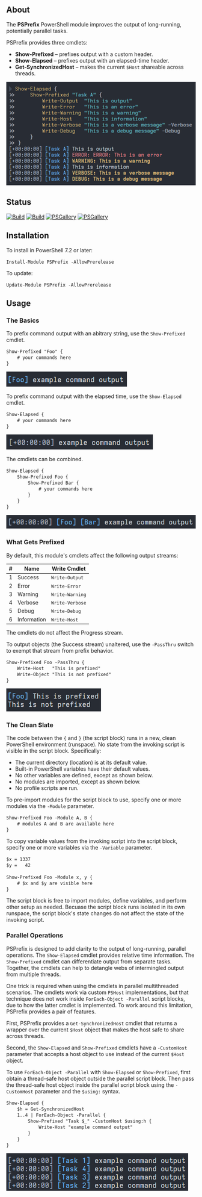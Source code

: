 ## About

The **PSPrefix** PowerShell module improves the output of long-running, potentially parallel tasks.

PSPrefix provides three cmdlets:

- **Show-Prefixed** – prefixes output with a custom header.
- **Show-Elapsed** – prefixes output with an elapsed-time header.
- **Get-SynchronizedHost** – makes the current `$Host` shareable across threads.

![An example showing use and output of Show-Prefixed nested within Show-Elapsed and invoking various Write cmdlets](https://raw.githubusercontent.com/sharpjs/PSPrefix/main/img/example.png)

## Status

[![Build](https://github.com/sharpjs/PSPrefix/workflows/Build/badge.svg)](https://github.com/sharpjs/PSPrefix/actions)
[![Build](https://img.shields.io/badge/coverage-100%25-brightgreen.svg)](https://github.com/sharpjs/PSPrefix/actions)
[![PSGallery](https://img.shields.io/powershellgallery/v/PSPrefix.svg)](https://www.powershellgallery.com/packages/PSPrefix)
[![PSGallery](https://img.shields.io/powershellgallery/dt/PSPrefix.svg)](https://www.powershellgallery.com/packages/PSPrefix)

## Installation

To install in PowerShell 7.2 or later:

```pwsh
Install-Module PSPrefix -AllowPrerelease
```

To update:

```pwsh
Update-Module PSPrefix -AllowPrerelease
```

## Usage

### The Basics

To prefix command output with an abitrary string, use the `Show-Prefixed` cmdlet.

```pwsh
Show-Prefixed "Foo" {
    # your commands here
}
```

![Output of the Show-Prefixed example above](https://raw.githubusercontent.com/sharpjs/PSPrefix/main/img/output-prefixed.png)

To prefix command output with the elapsed time, use the `Show-Elapsed` cmdlet.

```pwsh
Show-Elapsed {
    # your commands here
}
```

![Output of the Show-Elapsed example above](https://raw.githubusercontent.com/sharpjs/PSPrefix/main/img/output-elapsed.png)

The cmdlets can be combined.

```pwsh
Show-Elapsed {
    Show-Prefixed Foo {
        Show-Prefixed Bar {
            # your commands here
        }
    }
}
```

![Output of the combined example above](https://raw.githubusercontent.com/sharpjs/PSPrefix/main/img/output-combined.png) 

### What Gets Prefixed

By default, this module's cmdlets affect the following output streams:

\#| Name        | Write Cmdlet
--|-------------|----------------
1 | Success     | `Write-Output`
2 | Error       | `Write-Error`
3 | Warning     | `Write-Warning`
4 | Verbose     | `Write-Verbose`
5 | Debug       | `Write-Debug`
6 | Information | `Write-Host`

The cmdlets do not affect the Progress stream.

To output objects (the Success stream) unaltered, use the `-PassThru` switch to
exempt that stream from prefix behavior.

```pwsh
Show-Prefixed Foo -PassThru {
    Write-Host   "This is prefixed"
    Write-Object "This is not prefixed"
}
```

![Output of the -PassThru parameter example above](https://raw.githubusercontent.com/sharpjs/PSPrefix/main/img/output-passthru.png) 

### The Clean Slate

The code between the `{` and `}` (the script block) runs in a new, clean
PowerShell environment (runspace).  No state from the invoking script is
visible in the script block.  Specifically:

- The current directory (location) is at its default value.
- Built-in PowerShell variables have their default values.
- No other variables are defined, except as shown below.
- No modules are imported, except as shown below.
- No profile scripts are run.

To pre-import modules for the script block to use, specify one or more modules
via the `-Module` parameter.

```pwsh
Show-Prefixed Foo -Module A, B {
    # modules A and B are available here
}
```

To copy variable values from the invoking script into the script block, specify
one or more variables via the `-Variable` parameter.

```pwsh
$x = 1337
$y =   42

Show-Prefixed Foo -Module x, y {
    # $x and $y are visible here
}
```

The script block is free to import modules, define variables, and perform other
setup as needed.  Becuase the script block runs isolated in its own runspace,
the script block's state changes do not affect the state of the invoking
script.

### Parallel Operations

PSPrefix is designed to add clarity to the output of long-running, parallel
operations.  The `Show-Elapsed` cmdlet provides relative time information.
The `Show-Prefixed` cmdlet can differentiate output from separate tasks.
Together, the cmdlets can help to detangle webs of intermingled output from
multiple threads.

One trick is required when using the cmdlets in parallel multithreaded
scenarios.  The cmdlets work via custom `PSHost` implementations, but that
technique does not work inside `ForEach-Object -Parallel` script blocks, due to
how the latter cmdlet is implemented.  To work around this limitation, PSPrefix
provides a pair of features.

First, PSPrefix provides a `Get-SynchronizedHost` cmdlet that returns a wrapper
over the current `$Host` object that makes the host safe to share across
threads.

Second, the `Show-Elapsed` and `Show-Prefixed` cmdlets have a `-CustomHost`
parameter that accepts a host object to use instead of the current `$Host`
object.

To use `ForEach-Object -Parallel` with `Show-Elapsed` or `Show-Prefixed`, first
obtain a thread-safe host object outside the parallel script block.  Then pass
the thread-safe host object inside the parallel script block using the
`-CustomHost` parameter and the `$using:` syntax.

```pwsh
Show-Elapsed {
    $h = Get-SynchronizedHost
    1..4 | ForEach-Object -Parallel {
        Show-Prefixed "Task $_" -CustomHost $using:h {
            Write-Host "example command output"
        }
    }
}
```

![Output of the combined parallel usage example above](https://raw.githubusercontent.com/sharpjs/PSPrefix/main/img/output-parallel.png) 

<!--
  Copyright Subatomix Research Inc.
  SPDX-License-Identifier: MIT
-->
